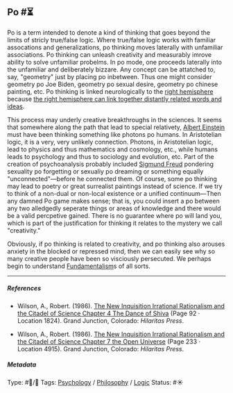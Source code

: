 ## Po  #⏳

Po is a term intended to denote a kind of thinking that goes beyond the limits of stricly true/false logic. Where true/false logic works with familiar assocations and generalizations, po thinking moves laterally with unfamiliar associations. Po thinking can unleash creativity and measurably imrove  ability to solve unfamiliar probelms. In po mode, one proceeds laterally into the unfamiliar and deliberately bizzare. Any concept can be attatched to, say, "geometry" just by placing po inbetween. Thus one might consider geometry po Joe Biden, geometry po sexual desire, geometry po chinese painting, etc. Po thinking is linked neurologically to the [right hemisphere](Right%20hemisphere.md) because [the right hemisphere can link together distantly related words and ideas](The%20right%20hemisphere%20can%20link%20together%20distantly%20related%20words%20and%20ideas.md).

This process may underly creative breakthroughs in the sciences. It seems that somewhere along the path that lead to special relativety, [Albert Einstein]() must have been thinking something like photons po humans. In Aristotelian logic, it is a very, very unlikely connection. Photons, in Aristotelian logic, lead to physics and thus mathematics and cosmology, etc., while humans leads to psychology and thus to sociology and evolution, etc. Part of the creation of psychoanalysis probably included [Sigmund Freud]() pondering sexuality po forgetting or sexualiy po dreaming or something equally "unconnected"—before he connected them. Of course, some po thinking may lead to poetry or great surrealist paintings instead of science. If we try to think of a non-dual or non-local existence or a unified continuum—Then any damned Po game makes sense; that is, you could insert a po between any two alledgedly seperate things or areas of knowledge and there would be a valid percpetive gained. There is no guarantee where po will land you, which is part of the justification for thinking it relates to the mystery we call "creativity." 

Obviously, if po thinking is related to creativity, and po thinking also arouses anxiety in the blocked or repressed mind, then we can easily see why so many creative people have been so visciously persecuted. We perhaps begin to understand [Fundamentalism](Fundamentalism.md)s of all sorts. 

---

##### References

* Wilson, A., Robert. (1986). [The New Inquisition Irrational Rationalism and the Citadel of Science Chapter 4 The Dance of Shiva](The%20New%20Inquisition%20Irrational%20Rationalism%20and%20the%20Citadel%20of%20Science%20Chapter%204%20The%20Dance%20of%20Shiva.md) (Page 92 · Location 1824). Grand Junction, Colorado: *Hilaritas Press*.

* Wilson, A., Robert. (1986). [The New Inquisition Irrational Rationalism and the Citadel of Science Chapter 7 the Open Universe](The%20New%20Inquisition%20Irrational%20Rationalism%20and%20the%20Citadel%20of%20Science%20Chapter%207%20the%20Open%20Universe.md) (Page 233 · Location 4915). Grand Junction, Colorado: *Hilaritas Press*.

##### Metadata

Type: #🔵/🔵 
Tags: [Psychology](Psychology.md) / [Philosophy](Philosophy.md) / [Logic](Logic.md) 
Status: #☀️ 
